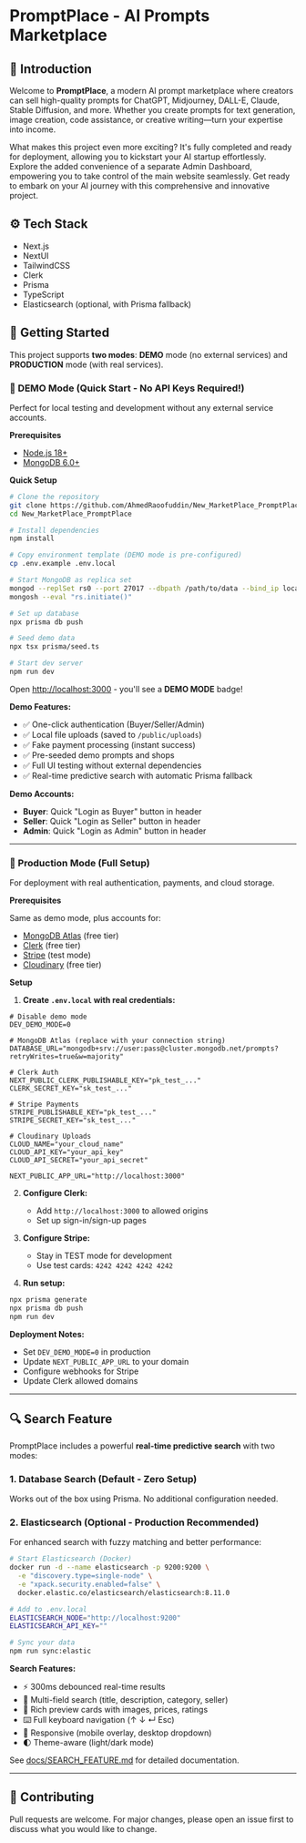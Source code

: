 # PromptPlace - AI Prompts Marketplace

## 🤖 Introduction

Welcome to **PromptPlace**, a modern AI prompt marketplace where creators can sell high-quality prompts for ChatGPT, Midjourney, DALL-E, Claude, Stable Diffusion, and more. Whether you create prompts for text generation, image creation, code assistance, or creative writing—turn your expertise into income.

What makes this project even more exciting? It's fully completed and ready for deployment, allowing you to kickstart your AI startup effortlessly. Explore the added convenience of a separate Admin Dashboard, empowering you to take control of the main website seamlessly. Get ready to embark on your AI journey with this comprehensive and innovative project.

## ⚙️ Tech Stack

- Next.js
- NextUI
- TailwindCSS
- Clerk
- Prisma
- TypeScript
- Elasticsearch (optional, with Prisma fallback)


## 🤸 Getting Started

This project supports **two modes**: **DEMO** mode (no external services) and **PRODUCTION** mode (with real services).

### 🎯 DEMO Mode (Quick Start - No API Keys Required!)

Perfect for local testing and development without any external service accounts.

**Prerequisites**

- [Node.js 18+](https://nodejs.org/en)
- [MongoDB 6.0+](https://www.mongodb.com/try/download/community)

**Quick Setup**

```bash
# Clone the repository
git clone https://github.com/AhmedRaoofuddin/New_MarketPlace_PromptPlace.git
cd New_MarketPlace_PromptPlace

# Install dependencies
npm install

# Copy environment template (DEMO mode is pre-configured)
cp .env.example .env.local

# Start MongoDB as replica set
mongod --replSet rs0 --port 27017 --dbpath /path/to/data --bind_ip localhost --fork --logpath /path/to/mongo.log
mongosh --eval "rs.initiate()"

# Set up database
npx prisma db push

# Seed demo data
npx tsx prisma/seed.ts

# Start dev server
npm run dev
```

Open [http://localhost:3000](http://localhost:3000) - you'll see a **DEMO MODE** badge!

**Demo Features:**
- ✅ One-click authentication (Buyer/Seller/Admin)
- ✅ Local file uploads (saved to `/public/uploads`)
- ✅ Fake payment processing (instant success)
- ✅ Pre-seeded demo prompts and shops
- ✅ Full UI testing without external dependencies
- ✅ Real-time predictive search with automatic Prisma fallback

**Demo Accounts:**
- **Buyer**: Quick "Login as Buyer" button in header
- **Seller**: Quick "Login as Seller" button in header
- **Admin**: Quick "Login as Admin" button in header

---

### 🚀 Production Mode (Full Setup)

For deployment with real authentication, payments, and cloud storage.

**Prerequisites**

Same as demo mode, plus accounts for:
- [MongoDB Atlas](https://www.mongodb.com/cloud/atlas/register) (free tier)
- [Clerk](https://dashboard.clerk.com/sign-up) (free tier)
- [Stripe](https://dashboard.stripe.com/register) (test mode)
- [Cloudinary](https://cloudinary.com/users/register_free) (free tier)

**Setup**

1. **Create `.env.local` with real credentials:**

```env
# Disable demo mode
DEV_DEMO_MODE=0

# MongoDB Atlas (replace with your connection string)
DATABASE_URL="mongodb+srv://user:pass@cluster.mongodb.net/prompts?retryWrites=true&w=majority"

# Clerk Auth
NEXT_PUBLIC_CLERK_PUBLISHABLE_KEY="pk_test_..."
CLERK_SECRET_KEY="sk_test_..."

# Stripe Payments
STRIPE_PUBLISHABLE_KEY="pk_test_..."
STRIPE_SECRET_KEY="sk_test_..."

# Cloudinary Uploads
CLOUD_NAME="your_cloud_name"
CLOUD_API_KEY="your_api_key"
CLOUD_API_SECRET="your_api_secret"

NEXT_PUBLIC_APP_URL="http://localhost:3000"
```

2. **Configure Clerk:**
   - Add `http://localhost:3000` to allowed origins
   - Set up sign-in/sign-up pages

3. **Configure Stripe:**
   - Stay in TEST mode for development
   - Use test cards: `4242 4242 4242 4242`

4. **Run setup:**

```bash
npx prisma generate
npx prisma db push
npm run dev
```

**Deployment Notes:**
- Set `DEV_DEMO_MODE=0` in production
- Update `NEXT_PUBLIC_APP_URL` to your domain
- Configure webhooks for Stripe
- Update Clerk allowed domains

---

## 🔍 Search Feature

PromptPlace includes a powerful **real-time predictive search** with two modes:

### 1. **Database Search (Default - Zero Setup)**
Works out of the box using Prisma. No additional configuration needed.

### 2. **Elasticsearch (Optional - Production Recommended)**

For enhanced search with fuzzy matching and better performance:

```bash
# Start Elasticsearch (Docker)
docker run -d --name elasticsearch -p 9200:9200 \
  -e "discovery.type=single-node" \
  -e "xpack.security.enabled=false" \
  docker.elastic.co/elasticsearch/elasticsearch:8.11.0

# Add to .env.local
ELASTICSEARCH_NODE="http://localhost:9200"
ELASTICSEARCH_API_KEY=""

# Sync your data
npm run sync:elastic
```

**Search Features:**
- ⚡ 300ms debounced real-time results
- 🎯 Multi-field search (title, description, category, seller)
- 🎨 Rich preview cards with images, prices, ratings
- ⌨️ Full keyboard navigation (↑ ↓ ↵ Esc)
- 📱 Responsive (mobile overlay, desktop dropdown)
- 🌓 Theme-aware (light/dark mode)

See [docs/SEARCH_FEATURE.md](docs/SEARCH_FEATURE.md) for detailed documentation.

---

## 🚨 Contributing

Pull requests are welcome. For major changes, please open an issue first
to discuss what you would like to change.
